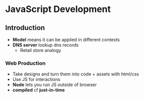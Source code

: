 # JavaScript Development
## Introduction

- **Model** means it can be applied in different contexts
- **DNS server** lookup dns records
    - Retail store analogy

### Web Production
- Take designs and turn them into code + assets with html/css
- Use JS for interactions
- **Node** lets you run JS outside of browser
- **compiled** cf **just-in-time**
